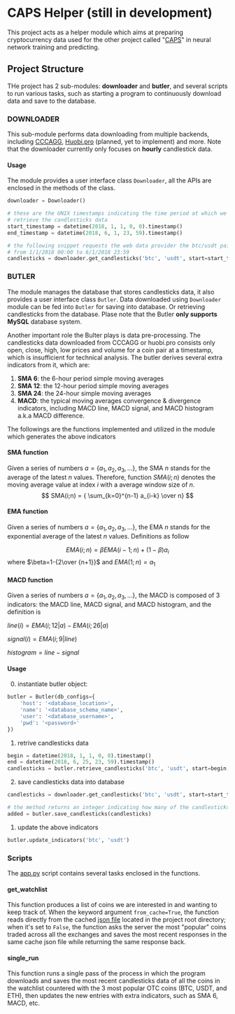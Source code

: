 # CAPS Helper (still in development)

This project acts as a helper module which aims at preparing cryptocurrency data used for the other project called "[CAPS](https://github.com/hchen13/caps.git)" in neural network training and predicting. 

## Project Structure

THe project has 2 sub-modules: **downloader** and **butler**, and several scripts to run various tasks, such as starting a program to continuously download data and save to the database.

### DOWNLOADER

This sub-module performs data downloading from multiple backends, including [CCCAGG](https://www.cryptocompare.com), [Huobi.pro](https://huobi.pro) (planned, yet to implement) and more. Note that the downloader currently only focuses on **hourly** candlestick data.

#### Usage

The module provides a user interface class ```Downloader```, all the APIs are enclosed in the methods of the class.

```Python
downloader = Downloader()

# these are the UNIX timestamps indicating the time period at which we would like to 
# retrieve the candlesticks data
start_timestamp = datetime(2018, 1, 1, 0, 0).timestamp()
end_timestamp = datetime(2018, 6, 1, 23, 59).timestamp()

# the following snippet requests the web data provider the btc/usdt pair candlesticks data 
# from 1/1/2018 00:00 to 6/1/2018 23:59
candlesticks = downloader.get_candlesticks('btc', 'usdt', start=start_timestamp, end=end_timestamp)
```

### BUTLER

The module manages the database that stores candlesticks data, it also provides a user interface class ```Butler```. Data downloaded using ```Downloader``` module can be fed into ```Butler``` for saving into database. Or retrieving candlesticks from the database. Plase note that the Butler **only supports MySQL** database system. 

Another important role the Bulter plays is data pre-processing. The candlesticks data downloaded from CCCAGG or huobi.pro consists only open, close, high, low prices and volume for a coin pair at a timestamp, which is insufficient for technical analysis. The butler derives several extra indicators from it, which are:

1. **SMA 6**: the 6-hour period simple moving averages
2. **SMA 12**: the 12-hour period simple moving averages
3. **SMA 24**: the 24-hour simple moving averages
4. **MACD**: the typical moving averages convergence & divergence indicators, including MACD line, MACD signal, and MACD histogram a.k.a MACD difference.

The followings are the functions implemented and utilized in the module which generates the above indicators

#### SMA function

Given a series of numbers $a=\{a_1, a_2, a_3, ...\}$, the SMA $n$ stands for the average of the latest $n$ values. Therefore, function $SMA(i;n)$ denotes the moving average value at index $i$ with a average window size of $n$. 
$$
    SMA(i;n) = { \sum_{k=0}^{n-1} a_{i-k}  \over n}
$$

#### EMA function

Given a series of numbers $a=\{a_1, a_2, a_3, ...\}$, the EMA $n$ stands for the exponential average of the latest $n$ values. Definitions as follow

$$
    EMA(i;n) = \beta EMA(i-1;n) + (1 - \beta) a_i
$$
where $\beta=1-{2\over {n+1}}$ and $EMA(1;n)=a_1$

#### MACD function

Given a series of numbers $a=\{a_1, a_2, a_3, ...\}$, the MACD is composed of 3 indicators: the MACD line, MACD signal, and MACD histogram, and the definition is

$line(i) = EMA(i; 12|a) - EMA(i; 26|a)$

$signal(i) = EMA(i; 9|line)$

$histogram = line - signal$

#### Usage

0. instantiate butler object:

```Python
butler = Butler(db_configs={
    'host': '<database_location>',
    'name': '<database_schema_name>',
    'user': '<database_username>',
    'pwd': '<password>'
})
```
1. retrive candlesticks data
```Python
begin = datetime(2018, 1, 1, 0, 0).timestamp()
end = datetime(2018, 6, 25, 23, 59).timestamp()
candlesticks = butler.retrieve_candlesticks('btc', 'usdt', start=begin, end=end)
```
2. save candlesticks data into database
```Python
candlesticks = downloader.get_candlesticks('btc', 'usdt', start=start_timestamp, end=end_timestamp)

# the method returns an integer indicating how many of the candlesticks are actually saved as rows in the database
added = butler.save_candlesticks(candlesticks)
```
1. update the above indicators
```Python
butler.update_indicators('btc', 'usdt')
```

### Scripts

The [app.py](./listener.py) script contains several tasks enclosed in the functions. 

#### get_watchlist

This function produces a list of coins we are interested in and wanting to keep track of. When the keyword argument `from_cache=True`, the function reads directly from the cached [json file](./watchlist.json) located in the project root directory; when it's set to `False`, the function asks the server the most "popular" coins traded across all the exchanges and saves the most recent responses in the same cache json file while returning the same response back. 

#### single_run

This function runs a single pass of the process in which the program downloads and saves the most recent candlesticks data of all the coins in the watchlist countered with the 3 most popular OTC coins (BTC, USDT, and ETH), then updates the new entries with extra indicators, such as SMA 6, MACD, etc.

